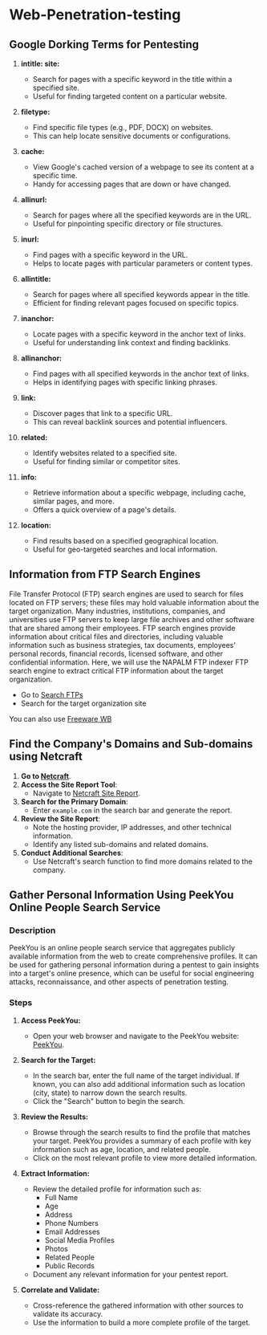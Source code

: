 # Web-Penetration-testing


## Google Dorking Terms for Pentesting

1. **intitle: site:**
   - Search for pages with a specific keyword in the title within a specified site.
   - Useful for finding targeted content on a particular website.

2. **filetype:**
   - Find specific file types (e.g., PDF, DOCX) on websites.
   - This can help locate sensitive documents or configurations.

3. **cache:**
   - View Google's cached version of a webpage to see its content at a specific time.
   - Handy for accessing pages that are down or have changed.

4. **allinurl:**
   - Search for pages where all the specified keywords are in the URL.
   - Useful for pinpointing specific directory or file structures.

5. **inurl:**
   - Find pages with a specific keyword in the URL.
   - Helps to locate pages with particular parameters or content types.

6. **allintitle:**
   - Search for pages where all specified keywords appear in the title.
   - Efficient for finding relevant pages focused on specific topics.

7. **inanchor:**
   - Locate pages with a specific keyword in the anchor text of links.
   - Useful for understanding link context and finding backlinks.

8. **allinanchor:**
   - Find pages with all specified keywords in the anchor text of links.
   - Helps in identifying pages with specific linking phrases.

9. **link:**
   - Discover pages that link to a specific URL.
   - This can reveal backlink sources and potential influencers.

10. **related:**
    - Identify websites related to a specified site.
    - Useful for finding similar or competitor sites.

11. **info:**
    - Retrieve information about a specific webpage, including cache, similar pages, and more.
    - Offers a quick overview of a page's details.

12. **location:**
    - Find results based on a specified geographical location.
    - Useful for geo-targeted searches and local information.

## Information from FTP Search Engines

File Transfer Protocol (FTP) search engines are used to search for files located on FTP servers; these files may hold valuable information about the target organization. Many industries, institutions, companies, and universities use FTP servers to keep large file archives and other software that are shared among their employees. FTP search engines provide information about critical files and directories, including valuable information such as business strategies, tax documents, employees' personal records, financial records, licensed software, and other confidential information. Here, we will use the NAPALM FTP indexer FTP search engine to extract critical FTP information about the target organization.

- Go to [Search FTPs](https://www.searchftps.net/)
- Search for the target organization site

You can also use [Freeware WB](http://www.freewarewb.com)

## Find the Company's Domains and Sub-domains using Netcraft
1. **Go to [Netcraft](https://www.netcraft.com)**.
2. **Access the Site Report Tool**:
   - Navigate to [Netcraft Site Report](https://sitereport.netcraft.com/).
3. **Search for the Primary Domain**:
   - Enter `example.com` in the search bar and generate the report.
4. **Review the Site Report**:
   - Note the hosting provider, IP addresses, and other technical information.
   - Identify any listed sub-domains and related domains.
5. **Conduct Additional Searches**:
   - Use Netcraft's search function to find more domains related to the company.

## Gather Personal Information Using PeekYou Online People Search Service

### Description
PeekYou is an online people search service that aggregates publicly available information from the web to create comprehensive profiles. It can be used for gathering personal information during a pentest to gain insights into a target's online presence, which can be useful for social engineering attacks, reconnaissance, and other aspects of penetration testing.

### Steps

1. **Access PeekYou:**
   - Open your web browser and navigate to the PeekYou website: [PeekYou](https://www.peekyou.com).

2. **Search for the Target:**
   - In the search bar, enter the full name of the target individual. If known, you can also add additional information such as location (city, state) to narrow down the search results.
   - Click the "Search" button to begin the search.

3. **Review the Results:**
   - Browse through the search results to find the profile that matches your target. PeekYou provides a summary of each profile with key information such as age, location, and related people.
   - Click on the most relevant profile to view more detailed information.

4. **Extract Information:**
   - Review the detailed profile for information such as:
     - Full Name
     - Age
     - Address
     - Phone Numbers
     - Email Addresses
     - Social Media Profiles
     - Photos
     - Related People
     - Public Records
   - Document any relevant information for your pentest report.

5. **Correlate and Validate:**
   - Cross-reference the gathered information with other sources to validate its accuracy.
   - Use the information to build a more complete profile of the target.


